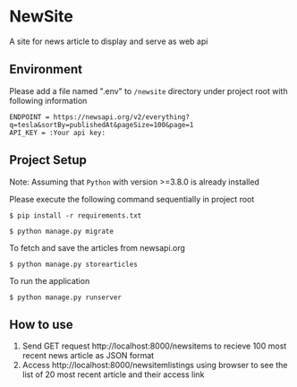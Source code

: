 # NewSite
A site for news article to display and serve as web api

## Environment
Please add a file named ".env" to `/newsite` directory under project root with following information
```
ENDPOINT = https://newsapi.org/v2/everything?q=tesla&sortBy=publishedAt&pageSize=100&page=1 
API_KEY = :Your api key:
```

## Project Setup
Note: Assuming that `Python` with version >=3.8.0 is already installed

Please execute the following command sequentially in project root
```
$ pip install -r requirements.txt

$ python manage.py migrate
```

To fetch and save the articles from newsapi.org
```
$ python manage.py storearticles
```

To run the application
```
$ python manage.py runserver
```


## How to use
1. Send GET request http://localhost:8000/newsitems to recieve 100 most recent news article as JSON format
2. Access http://localhost:8000/newsitemlistings using browser to see the list of 20 most recent article and their access link
